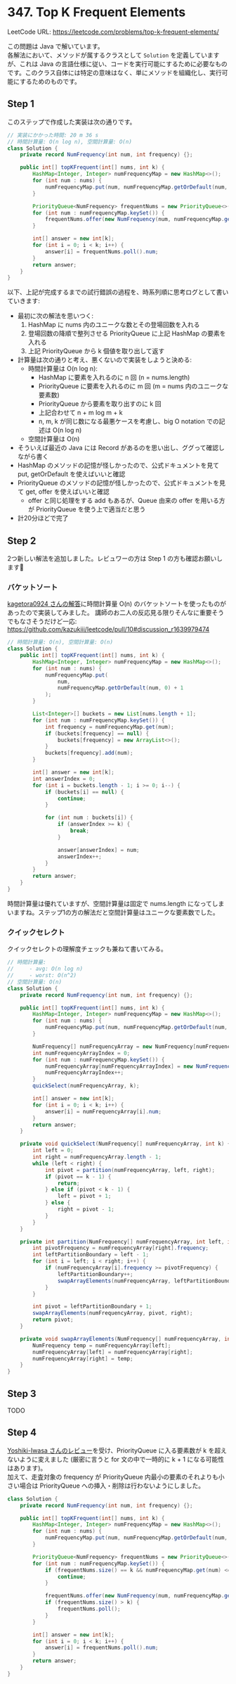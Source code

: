 # 347. Top K Frequent Elements

LeetCode URL: https://leetcode.com/problems/top-k-frequent-elements/

この問題は Java で解いています。  
各解法において、メソッドが属するクラスとして `Solution` を定義していますが、これは Java の言語仕様に従い、コードを実行可能にするために必要なものです。このクラス自体には特定の意味はなく、単にメソッドを組織化し、実行可能にするためのものです。

## Step 1

このステップで作成した実装は次の通りです。

```java
// 実装にかかった時間: 20 m 36 s
// 時間計算量: O(n log n), 空間計算量: O(n)
class Solution {
    private record NumFrequency(int num, int frequency) {};

    public int[] topKFrequent(int[] nums, int k) {
        HashMap<Integer, Integer> numFrequencyMap = new HashMap<>();
        for (int num : nums) {
            numFrequencyMap.put(num, numFrequencyMap.getOrDefault(num, 0) + 1);
        }

        PriorityQueue<NumFrequency> frequentNums = new PriorityQueue<>((a, b) -> b.frequency - a.frequency);
        for (int num : numFrequencyMap.keySet()) {
            frequentNums.offer(new NumFrequency(num, numFrequencyMap.get(num)));
        }

        int[] answer = new int[k];
        for (int i = 0; i < k; i++) {
            answer[i] = frequentNums.poll().num;
        }
        return answer;
    }
}
```

以下、上記が完成するまでの試行錯誤の過程を、時系列順に思考ログとして書いていきます:

- 最初に次の解法を思いつく:
    1. HashMap に nums 内のユニークな数とその登場回数を入れる
    2. 登場回数の降順で整列させる PriorityQueue に上記 HashMap の要素を入れる
    3. 上記 PriorityQueue から k 個値を取り出して返す
- 計算量は次の通りと考え、悪くないので実装をしようと決める:
    - 時間計算量は O(n log n):
        - HashMap に要素を入れるのに n 回 (n = nums.length)
        - PriorityQueue に要素を入れるのに m 回 (m = nums 内のユニークな要素数) 
        - PriorityQueue から要素を取り出すのに k 回
        - 上記合わせて n + m log m + k
        - n, m, k が同じ数になる最悪ケースを考慮し、big O notation での記述は O(n log n)
    - 空間計算量は O(n)
- そういえば最近の Java には Record があるのを思い出し、ググって確認しながら書く
- HashMap のメソッドの記憶が怪しかったので、公式ドキュメントを見て put, getOrDefault を使えばいいと確認
- PriorityQueue のメソッドの記憶が怪しかったので、公式ドキュメントを見て get, offer を使えばいいと確認
    - offer と同じ処理をする add もあるが、Queue 由来の offer を用いる方が PriorityQueue を使う上で適当だと思う
- 計20分ほどで完了

## Step 2

2つ新しい解法を追加しました。レビュワーの方は Step 1 の方も確認お願いします🙏

### バケットソート

[kagetora0924 さんの解答](https://github.com/kagetora0924/leetcode-grind/blob/5946807f887a54530df82f471d6fd422e8ba875f/Arai60/Heap_Priority_Queue/347/347_1-3.py)に時間計算量 O(n) のバケットソートを使ったものがあったので実装してみました。
講師のお二人の反応見る限りそんなに重要そうでもなさそうだけど一応: https://github.com/kazukiii/leetcode/pull/10#discussion_r1639979474

```java
// 時間計算量: O(n), 空間計算量: O(n)
class Solution {
    public int[] topKFrequent(int[] nums, int k) {
        HashMap<Integer, Integer> numFrequencyMap = new HashMap<>();
        for (int num : nums) {
            numFrequencyMap.put(
                num,
                numFrequencyMap.getOrDefault(num, 0) + 1
            );
        }

        List<Integer>[] buckets = new List[nums.length + 1];
        for (int num : numFrequencyMap.keySet()) {
            int frequency = numFrequencyMap.get(num);
            if (buckets[frequency] == null) {
                buckets[frequency] = new ArrayList<>();
            }
            buckets[frequency].add(num);
        }

        int[] answer = new int[k];
        int answerIndex = 0;
        for (int i = buckets.length - 1; i >= 0; i--) {
            if (buckets[i] == null) {
                continue;
            }

            for (int num : buckets[i]) {
                if (answerIndex >= k) {
                    break;
                }

                answer[answerIndex] = num;
                answerIndex++;
            }
        }
        return answer;
    }
}
```

時間計算量は優れていますが、空間計算量は固定で nums.length になってしまいますね。ステップ1の方の解法だと空間計算量はユニークな要素数でした。

### クイックセレクト

クイックセレクトの理解度チェックも兼ねて書いてみる。

```java
// 時間計算量:
//     - avg: O(n log n)
//     - worst: O(n^2)
// 空間計算量: O(n)
class Solution {
    private record NumFrequency(int num, int frequency) {};

    public int[] topKFrequent(int[] nums, int k) {
        HashMap<Integer, Integer> numFrequencyMap = new HashMap<>();
        for (int num : nums) {
            numFrequencyMap.put(num, numFrequencyMap.getOrDefault(num, 0) + 1);
        }

        NumFrequency[] numFrequencyArray = new NumFrequency[numFrequencyMap.size()];
        int numFrequencyArrayIndex = 0;
        for (int num : numFrequencyMap.keySet()) {
            numFrequencyArray[numFrequencyArrayIndex] = new NumFrequency(num, numFrequencyMap.get(num));
            numFrequencyArrayIndex++;
        }
        quickSelect(numFrequencyArray, k);

        int[] answer = new int[k];
        for (int i = 0; i < k; i++) {
            answer[i] = numFrequencyArray[i].num;
        }
        return answer;
    }

    private void quickSelect(NumFrequency[] numFrequencyArray, int k) {
        int left = 0;
        int right = numFrequencyArray.length - 1;
        while (left < right) {
            int pivot = partition(numFrequencyArray, left, right);
            if (pivot == k - 1) {
                return;
            } else if (pivot < k - 1) {
                left = pivot + 1;
            } else {
                right = pivot - 1;
            }
        }
    }

    private int partition(NumFrequency[] numFrequencyArray, int left, int right) {
        int pivotFrequency = numFrequencyArray[right].frequency;
        int leftPartitionBoundary = left - 1;
        for (int i = left; i < right; i++) {
            if (numFrequencyArray[i].frequency >= pivotFrequency) {
                leftPartitionBoundary++;
                swapArrayElements(numFrequencyArray, leftPartitionBoundary, i);
            }
        }

        int pivot = leftPartitionBoundary + 1;
        swapArrayElements(numFrequencyArray, pivot, right);
        return pivot;
    }

    private void swapArrayElements(NumFrequency[] numFrequencyArray, int left, int right) {
        NumFrequency temp = numFrequencyArray[left];
        numFrequencyArray[left] = numFrequencyArray[right];
        numFrequencyArray[right] = temp;
    }
}
```

## Step 3

TODO

## Step 4

[Yoshiki-Iwasa さんのレビュー](https://github.com/seal-azarashi/leetcode/pull/9/files#r1665393659)を受け、PriorityQueue に入る要素数が k を超えないように変えました (厳密に言うと for 文の中で一時的に k + 1 になる可能性はあります)。  
加えて、走査対象の frequency が PriorityQueue 内最小の要素のそれよりも小さい場合は PriorityQueue への挿入・削除は行わないようにしました。

```java
class Solution {
    private record NumFrequency(int num, int frequency) {};

    public int[] topKFrequent(int[] nums, int k) {
        HashMap<Integer, Integer> numFrequencyMap = new HashMap<>();
        for (int num : nums) {
            numFrequencyMap.put(num, numFrequencyMap.getOrDefault(num, 0) + 1);
        }

        PriorityQueue<NumFrequency> frequentNums = new PriorityQueue<>((a, b) -> a.frequency - b.frequency);
        for (int num : numFrequencyMap.keySet()) {
            if (frequentNums.size() == k && numFrequencyMap.get(num) <= frequentNums.peek().frequency) {
                continue;
            }

            frequentNums.offer(new NumFrequency(num, numFrequencyMap.get(num)));
            if (frequentNums.size() > k) {
                frequentNums.poll();
            }
        }

        int[] answer = new int[k];
        for (int i = 0; i < k; i++) {
            answer[i] = frequentNums.poll().num;
        }
        return answer;
    }
}
```
